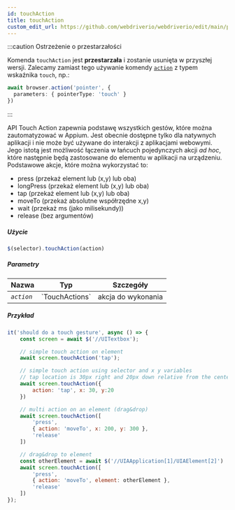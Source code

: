 ```yaml
---
id: touchAction
title: touchAction
custom_edit_url: https://github.com/webdriverio/webdriverio/edit/main/packages/webdriverio/src/commands/element/touchAction.ts
---
```


:::caution Ostrzeżenie o przestarzałości

Komenda `touchAction` jest __przestarzała__ i zostanie usunięta w przyszłej wersji.
Zalecamy zamiast tego używanie komendy [`action`](/docs/api/browser/action) z
typem wskaźnika `touch`, np.:

```ts
await browser.action('pointer', {
  parameters: { pointerType: 'touch' }
})
```

:::

API Touch Action zapewnia podstawę wszystkich gestów, które można zautomatyzować w Appium.
Jest obecnie dostępne tylko dla natywnych aplikacji i nie może być używane do interakcji z aplikacjami webowymi.
Jego istotą jest możliwość łączenia w łańcuch pojedynczych akcji _ad hoc_, które następnie będą
zastosowane do elementu w aplikacji na urządzeniu. Podstawowe akcje, które można wykorzystać to:

- press (przekaż element lub (x,y) lub oba)
- longPress (przekaż element lub (x,y) lub oba)
- tap (przekaż element lub (x,y) lub oba)
- moveTo (przekaż absolutne współrzędne x,y)
- wait (przekaż ms (jako milisekundy))
- release (bez argumentów)

##### Użycie

```js
$(selector).touchAction(action)
```

##### Parametry

<table>
  <thead>
    <tr>
      <th>Nazwa</th><th>Typ</th><th>Szczegóły</th>
    </tr>
  </thead>
  <tbody>
    <tr>
      <td><code><var>action</var></code></td>
      <td>`TouchActions`</td>
      <td>akcja do wykonania</td>
    </tr>
  </tbody>
</table>

##### Przykład

```js title="touchAction.js"
it('should do a touch gesture', async () => {
    const screen = await $('//UITextbox');

    // simple touch action on element
    await screen.touchAction('tap');

    // simple touch action using selector and x y variables
    // tap location is 30px right and 20px down relative from the center of the element
    await screen.touchAction({
        action: 'tap', x: 30, y:20
    })

    // multi action on an element (drag&drop)
    await screen.touchAction([
        'press',
        { action: 'moveTo', x: 200, y: 300 },
        'release'
    ])

    // drag&drop to element
    const otherElement = await $('//UIAApplication[1]/UIAElement[2]')
    await screen.touchAction([
        'press',
        { action: 'moveTo', element: otherElement },
        'release'
    ])
});
```